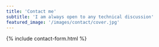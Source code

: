 ```yaml
---
title: 'Contact me'
subtitle: 'I am always open to any technical discussion'
featured_image: '/images/contact/cover.jpg'
---
```


{% include contact-form.html %}